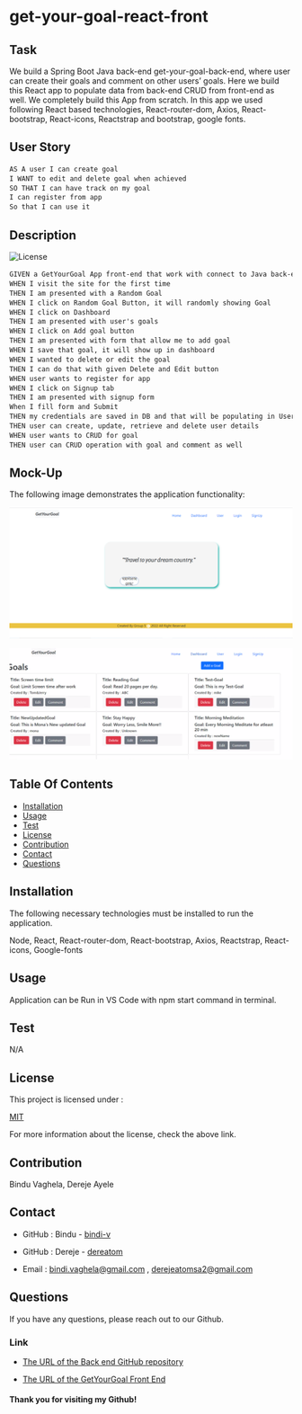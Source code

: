# get-your-goal-react-front

## Task

We build a Spring Boot Java back-end get-your-goal-back-end, where user can create their goals and comment on other users’ goals. Here we build this React app to populate data from back-end CRUD from front-end as well. We
completely build this App from scratch. In this app we used following 
React based technologies, React-router-dom, Axios, React-bootstrap, React-icons, Reactstrap and bootstrap, google fonts. 

## User Story

```md
AS A user I can create goal
I WANT to edit and delete goal when achieved
SO THAT I can have track on my goal
I can register from app
So that I can use it
```
## Description

![License](https://img.shields.io/badge/License-MIT-yellow)

 ```md
GIVEN a GetYourGoal App front-end that work with connect to Java back-end
WHEN I visit the site for the first time
THEN I am presented with a Random Goal
WHEN I click on Random Goal Button, it will randomly showing Goal
WHEN I click on Dashboard
THEN I am presented with user's goals
WHEN I click on Add goal button
THEN I am presented with form that allow me to add goal
WHEN I save that goal, it will show up in dashboard
WHEN I wanted to delete or edit the goal
THEN I can do that with given Delete and Edit button
WHEN user wants to register for app
WHEN I click on Signup tab
THEN I am presented with signup form
When I fill form and Submit
THEN my credentials are saved in DB and that will be populating in User 
THEN user can create, update, retrieve and delete user details
WHEN user wants to CRUD for goal
THEN user can CRUD operation with goal and comment as well
```

## Mock-Up

The following image demonstrates the application functionality:

![Java based get-your-goal application homepage](./assets/homepage.png)

![Java based get-your-goal application dashboard](./assets/dashboard.png)

## Table Of Contents

- [Installation](#installation)
- [Usage](#usage)
- [Test](#test)
- [License](#license)
- [Contribution](#contribution)
- [Contact](#contact)
- [Questions](#questions)

## Installation

The following necessary technologies must be installed to run the application.

Node, React, React-router-dom, React-bootstrap, Axios, Reactstrap, React-icons, Google-fonts

## Usage

Application can be Run in VS Code with npm start command in terminal.

## Test

N/A

## License

This project is licensed under :

[MIT](https://opensource.org/licenses/MIT)

For more information about the license, check the above link.

## Contribution

Bindu Vaghela, Dereje Ayele

## Contact

* GitHub : Bindu - [bindi-v](https://github.com/bindi-v)
          
* GitHub : Dereje - [dereatom](https://github.com/dereatom)

* Email : bindi.vaghela@gmail.com , derejeatomsa2@gmail.com

## Questions

If you have any questions, please reach out to our Github.

### Link

* [The URL of the Back end GitHub repository](https://github.com/bindi-v/tech-news-java-api)

* [The URL of the GetYourGoal Front End](https://github.com/bindi-v/get-your-goal-back-end)

#### Thank you for visiting my Github!

